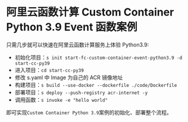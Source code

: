 # 阿里云函数计算 Custom Container Python 3.9 Event 函数案例

只需几步就可以快速在阿里云函数计算服务上体验 Python3.9:

- 初始化项目：`s init start-fc-custom-container-event-python3.9 -d start-cc-py39`
- 进入项目：`cd start-cc-py39`
- 修改 s.yaml 中 Image 为自己的 ACR 镜像地址
- 构建项目：`s build --use-docker --dockerfile ./code/Dockerfile`
- 部署项目：`s deploy --push-registry acr-internet -y`
- 调用函数：`s invoke -e "hello world"`

即可实现`Custom Container Python 3.9`案例的初始化、部署整个流程。
